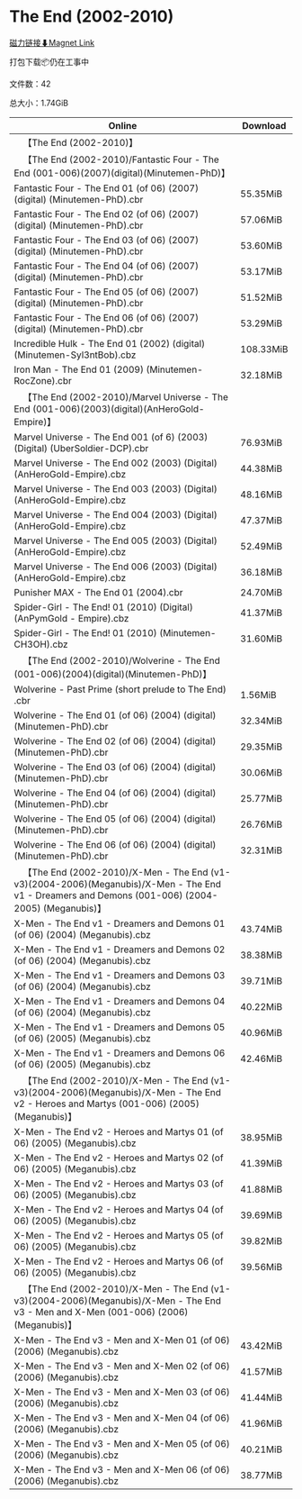 # The End (2002-2010)

[磁力链接⬇Magnet Link](magnet:?xt=urn:btih:764936231d245b911233c1155419a7d055581a88&dn=The%20End%20%282002-2010%29)

打包下载📦仍在工事中

文件数：42

总大小：1.74GiB

Online | Download
--- | ---
&emsp;【The End (2002-2010)】 | 
&emsp;【The End (2002-2010)/Fantastic Four - The End (001-006)(2007)(digital)(Minutemen-PhD)】 | 
Fantastic Four - The End 01 (of 06) (2007) (digital) (Minutemen-PhD).cbr | 55.35MiB
Fantastic Four - The End 02 (of 06) (2007) (digital) (Minutemen-PhD).cbr | 57.06MiB
Fantastic Four - The End 03 (of 06) (2007) (digital) (Minutemen-PhD).cbr | 53.60MiB
Fantastic Four - The End 04 (of 06) (2007) (digital) (Minutemen-PhD).cbr | 53.17MiB
Fantastic Four - The End 05 (of 06) (2007) (digital) (Minutemen-PhD).cbr | 51.52MiB
Fantastic Four - The End 06 (of 06) (2007) (digital) (Minutemen-PhD).cbr | 53.29MiB
Incredible Hulk - The End 01 (2002) (digital) (Minutemen-Syl3ntBob).cbz | 108.33MiB
Iron Man - The End 01 (2009) (Minutemen-RocZone).cbr | 32.18MiB
&emsp;【The End (2002-2010)/Marvel Universe - The End (001-006)(2003)(digital)(AnHeroGold-Empire)】 | 
Marvel Universe - The End 001 (of 6) (2003) (Digital) (UberSoldier-DCP).cbr | 76.93MiB
Marvel Universe - The End 002 (2003) (Digital) (AnHeroGold-Empire).cbz | 44.38MiB
Marvel Universe - The End 003 (2003) (Digital) (AnHeroGold-Empire).cbz | 48.16MiB
Marvel Universe - The End 004 (2003) (Digital) (AnHeroGold-Empire).cbz | 47.37MiB
Marvel Universe - The End 005 (2003) (Digital) (AnHeroGold-Empire).cbz | 52.49MiB
Marvel Universe - The End 006 (2003) (Digital) (AnHeroGold-Empire).cbz | 36.18MiB
Punisher MAX - The End 01 (2004).cbr | 24.70MiB
Spider-Girl - The End! 01 (2010) (Digital) (AnPymGold - Empire).cbz | 41.37MiB
Spider-Girl - The End! 01 (2010) (Minutemen-CH3OH).cbz | 31.60MiB
&emsp;【The End (2002-2010)/Wolverine - The End (001-006)(2004)(digital)(Minutemen-PhD)】 | 
Wolverine - Past Prime (short prelude to The End) .cbr | 1.56MiB
Wolverine - The End 01 (of 06) (2004) (digital) (Minutemen-PhD).cbr | 32.34MiB
Wolverine - The End 02 (of 06) (2004) (digital) (Minutemen-PhD).cbr | 29.35MiB
Wolverine - The End 03 (of 06) (2004) (digital) (Minutemen-PhD).cbr | 30.06MiB
Wolverine - The End 04 (of 06) (2004) (digital) (Minutemen-PhD).cbr | 25.77MiB
Wolverine - The End 05 (of 06) (2004) (digital) (Minutemen-PhD).cbr | 26.76MiB
Wolverine - The End 06 (of 06) (2004) (digital) (Minutemen-PhD).cbr | 32.31MiB
&emsp;【The End (2002-2010)/X-Men - The End (v1-v3)(2004-2006)(Meganubis)/X-Men - The End v1 - Dreamers and Demons (001-006) (2004-2005) (Meganubis)】 | 
X-Men - The End v1 - Dreamers and Demons 01 (of 06) (2004) (Meganubis).cbz | 43.74MiB
X-Men - The End v1 - Dreamers and Demons 02 (of 06) (2004) (Meganubis).cbz | 38.38MiB
X-Men - The End v1 - Dreamers and Demons 03 (of 06) (2004) (Meganubis).cbz | 39.71MiB
X-Men - The End v1 - Dreamers and Demons 04 (of 06) (2004) (Meganubis).cbz | 40.22MiB
X-Men - The End v1 - Dreamers and Demons 05 (of 06) (2005) (Meganubis).cbz | 40.96MiB
X-Men - The End v1 - Dreamers and Demons 06 (of 06) (2005) (Meganubis).cbz | 42.46MiB
&emsp;【The End (2002-2010)/X-Men - The End (v1-v3)(2004-2006)(Meganubis)/X-Men - The End v2 - Heroes and Martys (001-006) (2005) (Meganubis)】 | 
X-Men - The End v2 - Heroes and Martys 01 (of 06) (2005) (Meganubis).cbz | 38.95MiB
X-Men - The End v2 - Heroes and Martys 02 (of 06) (2005) (Meganubis).cbz | 41.39MiB
X-Men - The End v2 - Heroes and Martys 03 (of 06) (2005) (Meganubis).cbz | 41.88MiB
X-Men - The End v2 - Heroes and Martys 04 (of 06) (2005) (Meganubis).cbz | 39.69MiB
X-Men - The End v2 - Heroes and Martys 05 (of 06) (2005) (Meganubis).cbz | 39.82MiB
X-Men - The End v2 - Heroes and Martys 06 (of 06) (2005) (Meganubis).cbz | 39.56MiB
&emsp;【The End (2002-2010)/X-Men - The End (v1-v3)(2004-2006)(Meganubis)/X-Men - The End v3 - Men and X-Men (001-006) (2006) (Meganubis)】 | 
X-Men - The End v3 - Men and X-Men 01 (of 06) (2006) (Meganubis).cbz | 43.42MiB
X-Men - The End v3 - Men and X-Men 02 (of 06) (2006) (Meganubis).cbz | 41.57MiB
X-Men - The End v3 - Men and X-Men 03 (of 06) (2006) (Meganubis).cbz | 41.44MiB
X-Men - The End v3 - Men and X-Men 04 (of 06) (2006) (Meganubis).cbz | 41.96MiB
X-Men - The End v3 - Men and X-Men 05 (of 06) (2006) (Meganubis).cbz | 40.21MiB
X-Men - The End v3 - Men and X-Men 06 (of 06) (2006) (Meganubis).cbz | 38.77MiB